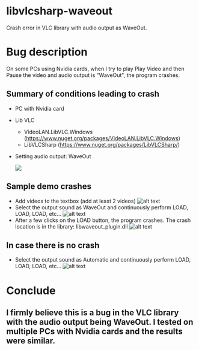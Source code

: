 # libvlcsharp-waveout
 Crash error in VLC library with audio output as WaveOut.

# Bug description
On some PCs using Nvidia cards, when I try to play Play Video and then Pause the video and audio output is "WaveOut", the program crashes.

## Summary of conditions leading to crash

 - PC with Nvidia card
 - Lib VLC
    + VideoLAN.LibVLC.Windows (https://www.nuget.org/packages/VideoLAN.LibVLC.Windows)
    + LibVLCSharp (https://www.nuget.org/packages/LibVLCSharp/)
 - Setting audio output: WaveOut

    <img src="https://github.com/thaont-ulis/libvlcsharp-waveout/tree/main/images/Setting_WaveOut.png"/>


## Sample demo crashes

 - Add videos to the textbox (add at least 2 videos)
   ![alt text](https://github.com/thaont-ulis/libvlcsharp-waveout/tree/main/images/Add_Videos.png?raw=true)
 - Select the output sound as WaveOut and continuously perform LOAD, LOAD, LOAD, etc...
   ![alt text](https://github.com/thaont-ulis/libvlcsharp-waveout/tree/main/images/Run_WaveOut.png?raw=true)
 - After a few clicks on the LOAD button, the program crashes. The crash location is in the library: libwaveout_plugin.dll
   ![alt text](https://github.com/thaont-ulis/libvlcsharp-waveout/tree/main/images/Run_Crash.png?raw=true)


## In case there is no crash

 - Select the output sound as Automatic and continuously perform LOAD, LOAD, LOAD, etc...
   ![alt text](https://github.com/thaont-ulis/libvlcsharp-waveout/tree/main/images/Run_Automatic.png?raw=true)

# Conclude
## I firmly believe this is a bug in the VLC library with the audio output being WaveOut. I tested on multiple PCs with Nvidia cards and the results were similar.